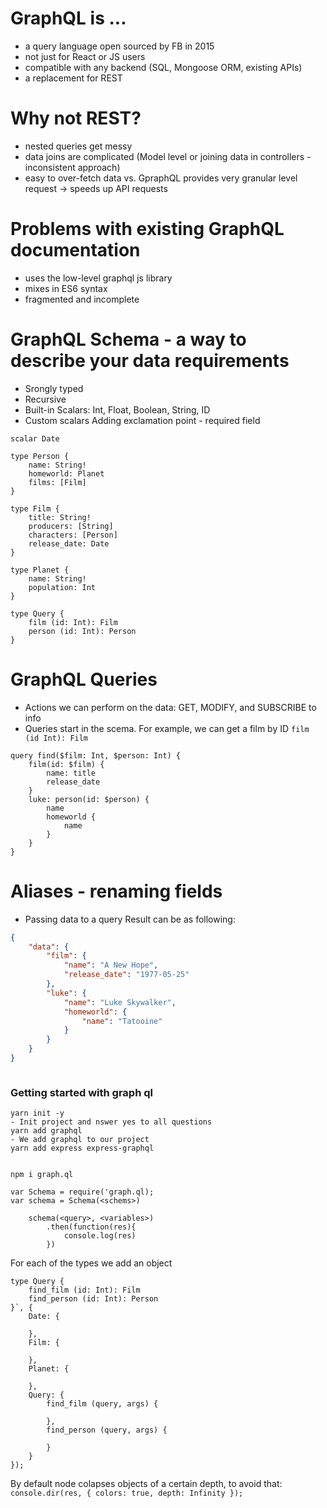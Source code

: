# GraphQL is ...
- a query language open sourced by FB in 2015
- not just for React or JS users
- compatible with any backend (SQL, Mongoose ORM, existing APIs)
- a replacement for REST

# Why not REST?
- nested queries get messy
- data joins are complicated (Model level or joining data in controllers - inconsistent approach)
- easy to over-fetch data vs. GpraphQL provides very granular level request -> speeds up API requests

# Problems with existing GraphQL documentation
- uses the low-level graphql js library
- mixes in ES6 syntax
- fragmented and incomplete

# GraphQL Schema - a way to describe your data requirements
- Srongly typed
- Recursive
- Built-in Scalars: Int, Float, Boolean, String, ID
- Custom scalars
Adding exclamation point - required field
```
scalar Date

type Person {
    name: String!
    homeworld: Planet
    films: [Film]
}

type Film {
    title: String!
    producers: [String]
    characters: [Person]
    release_date: Date
}

type Planet {
    name: String!
    population: Int
}

type Query {
    film (id: Int): Film
    person (id: Int): Person
}
```
# GraphQL Queries
- Actions we can perform on the data: GET, MODIFY, and SUBSCRIBE to info
- Queries start in the scema. 
For example, we can get a film by ID `film (id Int): Film`
```
query find($film: Int, $person: Int) {
    film(id: $film) {
        name: title
        release_date
    }
    luke: person(id: $person) {
        name
        homeworld {
            name
        }
    }
}
```
# Aliases - renaming fields
- Passing data to a query
Result can be as following:
```json
{
    "data": {
        "film": {
            "name": "A New Hope",
            "release_date": "1977-05-25"
        },
        "luke": {
            "name": "Luke Skywalker",
            "homeworld": {
                "name": "Tatooine"
            }
        }
    }
}
```
```

```
### Getting started with graph ql

```
yarn init -y
- Init project and nswer yes to all questions
yarn add graphql
- We add graphql to our project
yarn add express express-graphql


npm i graph.ql

var Schema = require('graph.ql);
var schema = Schema(<schems>)

    schema(<query>, <variables>)
        .then(function(res){
            console.log(res)
        })
```
For each of the types we add an object
```
type Query {
    find_film (id: Int): Film
    find_person (id: Int): Person
}`, {
    Date: {
    
    },
    Film: {
    
    },
    Planet: {
    
    },
    Query: {
        find_film (query, args) {
             
        },
        find_person (query, args) {
        
        }
    }
});
```
By default node colapses objects of a certain depth, to avoid that: `console.dir(res, { colors: true, depth: Infinity });`
